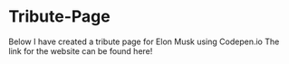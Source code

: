 # Tribute-Page
Below I have created a tribute page for Elon Musk using Codepen.io
The link for the website can be found here!
